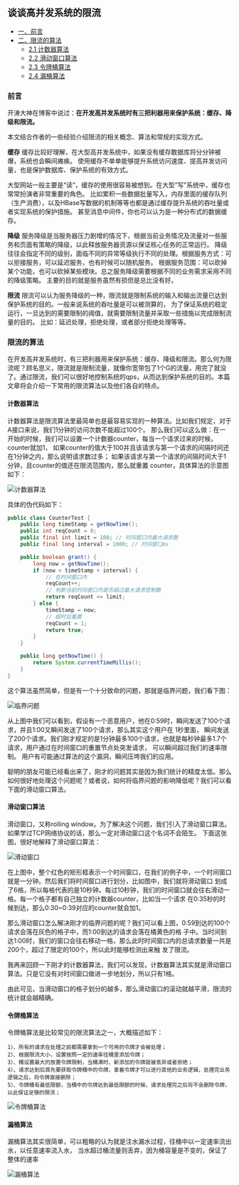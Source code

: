 ## 谈谈高并发系统的限流


- [一、前言](#前言)
- [二、限流的算法](#限流的算法)
    - [2.1 计数器算法](#计数器算法)
    - [2.2 滑动窗口算法](#滑动窗口算法)
    - [2.3 令牌桶算法](#令牌桶算法)
    - [2.4 漏桶算法](#漏桶算法)



### 前言
开涛大神在博客中说过：**在开发高并发系统时有三把利器用来保护系统：缓存、降级和限流。**

本文结合作者的一些经验介绍限流的相关概念、算法和常规的实现方式。

**缓存**
缓存比较好理解，在大型高并发系统中，如果没有缓存数据库将分分钟被爆，系统也会瞬间瘫痪。
使用缓存不单单能够提升系统访问速度、提高并发访问量，也是保护数据库、保护系统的有效方式。

大型网站一般主要是“读”，缓存的使用很容易被想到。在大型“写”系统中，缓存也常常扮演者非常重要的角色。
比如累积一些数据批量写入，内存里面的缓存队列（生产消费），以及HBase写数据的机制等等也都是通过缓存提升系统的吞吐量或者实现系统的保护措施。
甚至消息中间件，你也可以认为是一种分布式的数据缓存。

**降级**
服务降级是当服务器压力剧增的情况下，根据当前业务情况及流量对一些服务和页面有策略的降级，以此释放服务器资源以保证核心任务的正常运行。
降级往往会指定不同的级别，面临不同的异常等级执行不同的处理。根据服务方式：可以拒接服务，可以延迟服务，也有时候可以随机服务。
根据服务范围：可以砍掉某个功能，也可以砍掉某些模块。总之服务降级需要根据不同的业务需求采用不同的降级策略。
主要的目的就是服务虽然有损但是总比没有好。

**限流**
限流可以认为服务降级的一种，限流就是限制系统的输入和输出流量已达到保护系统的目的。一般来说系统的吞吐量是可以被测算的，
为了保证系统的稳定运行，一旦达到的需要限制的阈值，就需要限制流量并采取一些措施以完成限制流量的目的。
比如：延迟处理，拒绝处理，或者部分拒绝处理等等。

 

### 限流的算法
在开发高并发系统时，有三把利器用来保护系统：缓存、降级和限流。那么何为限流呢？顾名思义，限流就是限制流量，就像你宽带包了1个G的流量，用完了就没了。通过限流，我们可以很好地控制系统的qps，从而达到保护系统的目的。本篇文章将会介绍一下常用的限流算法以及他们各自的特点。

#### 计数器算法
计数器算法是限流算法里最简单也是最容易实现的一种算法。比如我们规定，对于A接口来说，我们1分钟的访问次数不能超过100个。
那么我们可以这么做：在一开始的时候，我们可以设置一个计数器counter，每当一个请求过来的时候，counter就加1，
如果counter的值大于100并且该请求与第一个请求的间隔时间还在1分钟之内，那么说明请求数过多；
如果该请求与第一个请求的间隔时间大于1分钟，且counter的值还在限流范围内，那么就重置 counter，具体算法的示意图如下：

![计数器算法](https://img2018.cnblogs.com/blog/270324/201809/270324-20180926164018551-167363864.jpg)

具体的伪代码如下：

```java
public class CounterTest {
    public long timeStamp = getNowTime();
    public int reqCount = 0;
    public final int limit = 100; // 时间窗口内最大请求数
    public final long interval = 1000; // 时间窗口ms

    public boolean grant() {
        long now = getNowTime();
        if (now < timeStamp + interval) {
            // 在时间窗口内
            reqCount++;
            // 判断当前时间窗口内是否超过最大请求控制数
            return reqCount <= limit;
        } else {
            timeStamp = now;
            // 超时后重置
            reqCount = 1;
            return true;
        }
    }

    public long getNowTime() {
        return System.currentTimeMillis();
    }
}
```

这个算法虽然简单，但是有一个十分致命的问题，那就是临界问题，我们看下图：

![临界问题](https://img2018.cnblogs.com/blog/270324/201809/270324-20180926164026888-2038067154.jpg)

从上图中我们可以看到，假设有一个恶意用户，他在0:59时，瞬间发送了100个请求，并且1:00又瞬间发送了100个请求，那么其实这个用户在 1秒里面，
瞬间发送了200个请求。我们刚才规定的是1分钟最多100个请求，也就是每秒钟最多1.7个请求，用户通过在时间窗口的重置节点处突发请求， 可以瞬间超过我们的速率限制。
用户有可能通过算法的这个漏洞，瞬间压垮我们的应用。

聪明的朋友可能已经看出来了，刚才的问题其实是因为我们统计的精度太低。那么如何很好地处理这个问题呢？或者说，如何将临界问题的影响降低呢？我们可以看下面的滑动窗口算法。

#### 滑动窗口算法

滑动窗口，又称rolling window。为了解决这个问题，我们引入了滑动窗口算法。如果学过TCP网络协议的话，那么一定对滑动窗口这个名词不会陌生。
下面这张图，很好地解释了滑动窗口算法：

![滑动窗口](https://img2018.cnblogs.com/blog/270324/201809/270324-20180926164034427-1114283823.jpg)

在上图中，整个红色的矩形框表示一个时间窗口，在我们的例子中，一个时间窗口就是一分钟。然后我们将时间窗口进行划分，比如图中，我们就将滑动窗口 划成了6格，所以每格代表的是10秒钟。每过10秒钟，我们的时间窗口就会往右滑动一格。每一个格子都有自己独立的计数器counter，比如当一个请求 在0:35秒的时候到达，那么0:30~0:39对应的counter就会加1。

那么滑动窗口怎么解决刚才的临界问题的呢？我们可以看上图，0:59到达的100个请求会落在灰色的格子中，而1:00到达的请求会落在橘黄色的格 子中。当时间到达1:00时，我们的窗口会往右移动一格，那么此时时间窗口内的总请求数量一共是200个，超过了限定的100个，所以此时能够检测出来触 发了限流。

我再来回顾一下刚才的计数器算法，我们可以发现，计数器算法其实就是滑动窗口算法。只是它没有对时间窗口做进一步地划分，所以只有1格。

由此可见，当滑动窗口的格子划分的越多，那么滑动窗口的滚动就越平滑，限流的统计就会越精确。

#### 令牌桶算法
令牌桶算法是比较常见的限流算法之一，大概描述如下：

    1）、所有的请求在处理之前都需要拿到一个可用的令牌才会被处理；
    2）、根据限流大小，设置按照一定的速率往桶里添加令牌；
    3）、桶设置最大的放置令牌限制，当桶满时、新添加的令牌就被丢弃或者拒绝；
    4）、请求达到后首先要获取令牌桶中的令牌，拿着令牌才可以进行其他的业务逻辑，处理完业务逻辑之后，将令牌直接删除；
    5）、令牌桶有最低限额，当桶中的令牌达到最低限额的时候，请求处理完之后将不会删除令牌，以此保证足够的限流；

![令牌桶算法](https://img2018.cnblogs.com/blog/270324/201809/270324-20180926165100566-1846120343.png)

#### 漏桶算法
漏桶算法其实很简单，可以粗略的认为就是注水漏水过程，往桶中以一定速率流出水，以任意速率流入水，
当水超过桶流量则丢弃，因为桶容量是不变的，保证了整体的速率

![漏桶算法](https://img2018.cnblogs.com/blog/270324/201809/270324-20180926165111074-1976357864.png)
